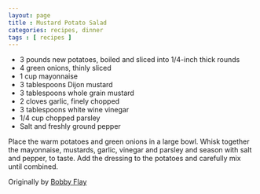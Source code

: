 ```yaml
---
layout: page
title : Mustard Potato Salad
categories: recipes, dinner
tags : [ recipes ]
---
```


* 3 pounds new potatoes, boiled and sliced into 1/4-inch thick rounds
* 4 green onions, thinly sliced
* 1 cup mayonnaise
* 3 tablespoons Dijon mustard
* 3 tablespoons whole grain mustard
* 2 cloves garlic, finely chopped
* 3 tablespoons white wine vinegar
* 1/4 cup chopped parsley
* Salt and freshly ground pepper

Place the warm potatoes and green onions in a large bowl. Whisk together the mayonnaise, mustards, garlic, vinegar and parsley and season with salt and pepper, to taste. Add the dressing to the potatoes and carefully mix until combined.

Originally by [Bobby Flay](http://www.foodnetwork.com/food/recipes/recipe/0,,FOOD_9936_22625,00.html)
